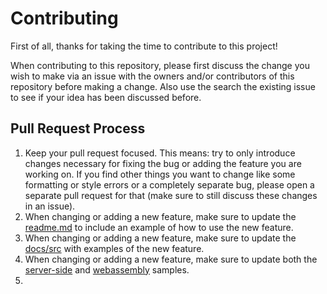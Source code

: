 
# Contributing

First of all, thanks for taking the time to contribute to this project!

When contributing to this repository, please first discuss the change you wish to make via an issue with the owners and/or contributors of this repository before making a change. Also use the search the existing issue to see if your idea has been discussed before.

## Pull Request Process

1. Keep your pull request focused. This means: try to only introduce changes necessary for fixing the bug or adding the feature you are working on. If you find other things you want to change like some formatting or style errors or a completely separate bug, please open a separate pull request for that (make sure to still discuss these changes in an issue).
2. When changing or adding a new feature, make sure to update the [readme.md](../readme.md) to include an example of how to use the new feature.
3. When changing or adding a new feature, make sure to update the [docs/src](../docs/src) with examples of the new feature.
4. When changing or adding a new feature, make sure to update both the [server-side](../samples/BlazorServer) and [webassembly](../samples/BlazorWebAssembly) samples.
5. 
